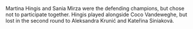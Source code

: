 Martina Hingis and Sania Mirza were the defending champions, but chose not to participate together. Hingis played alongside Coco Vandeweghe, but lost in the second round to Aleksandra Krunić and Kateřina Siniaková.
